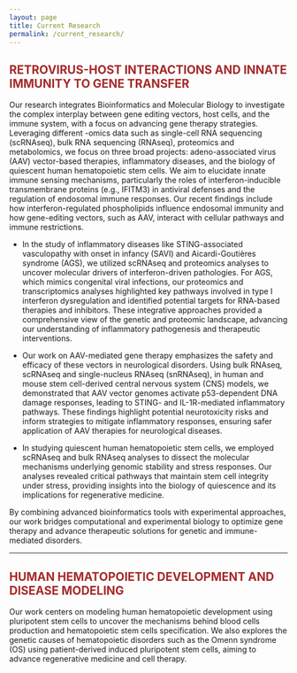 ```yaml
---
layout: page
title: Current Research
permalink: /current_research/
---
```


## <span style="color:brown"> RETROVIRUS-HOST INTERACTIONS AND INNATE IMMUNITY TO GENE TRANSFER </span>

Our research integrates Bioinformatics and Molecular Biology to investigate the complex interplay between gene editing vectors, host cells, and the immune system, with a focus on advancing gene therapy strategies.  
Leveraging different -omics data such as single-cell RNA sequencing (scRNAseq), bulk RNA sequencing (RNAseq), proteomics and metabolomics, we focus on three broad projects: adeno-associated virus (AAV) vector-based therapies, inflammatory diseases, and the biology of quiescent human hematopoietic stem cells. We aim to elucidate innate immune sensing mechanisms, particularly the roles of interferon-inducible transmembrane proteins (e.g., IFITM3) in antiviral defenses and the regulation of endosomal immune responses. Our recent findings include how interferon-regulated phospholipids influence endosomal immunity and how gene-editing vectors, such as AAV, interact with cellular pathways and immune restrictions.

- In the study of inflammatory diseases like STING-associated vasculopathy with onset in infancy (SAVI) and Aicardi-Goutières syndrome (AGS), we utilized scRNAseq and proteomics analyses to uncover molecular drivers of interferon-driven pathologies. For AGS, which mimics congenital viral infections, our proteomics and transcriptomics analyses highlighted key pathways involved in type I interferon dysregulation and identified potential targets for RNA-based therapies and inhibitors. These integrative approaches provided a comprehensive view of the genetic and proteomic landscape, advancing our understanding of inflammatory pathogenesis and therapeutic interventions.

- Our work on AAV-mediated gene therapy emphasizes the safety and efficacy of these vectors in neurological disorders. Using bulk RNAseq, scRNAseq and single-nucleus RNAseq (snRNAseq), in human and mouse stem cell-derived central nervous system (CNS) models, we demonstrated that AAV vector genomes activate p53-dependent DNA damage responses, leading to STING- and IL-1R-mediated inflammatory pathways. These findings highlight potential neurotoxicity risks and inform strategies to mitigate inflammatory responses, ensuring safer application of AAV therapies for neurological diseases.

- In studying quiescent human hematopoietic stem cells, we employed scRNAseq and bulk RNAseq analyses to dissect the molecular mechanisms underlying genomic stability and stress responses. Our analyses revealed critical pathways that maintain stem cell integrity under stress, providing insights into the biology of quiescence and its implications for regenerative medicine.

By combining advanced bioinformatics tools with experimental approaches, our work bridges computational and experimental biology to optimize gene therapy and advance therapeutic solutions for genetic and immune-mediated disorders.


---


## <span style="color:brown"> HUMAN HEMATOPOIETIC DEVELOPMENT AND DISEASE MODELING </span>

Our work centers on modeling human hematopoietic development using pluripotent stem cells to uncover the mechanisms behind blood cells production and hematopoietic stem cells specification. We also explores the genetic causes of hematopoietic disorders such as the Omenn syndrome (OS) using patient-derived induced pluripotent stem cells, aiming to advance regenerative medicine and cell therapy.

